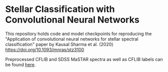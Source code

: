 # Stellar Classification with Convolutional Neural Networks

This repository holds code and model checkpoints for reproducing the "Application of convolutional neural networks for stellar spectral classification" paper by Kausal Sharma et al. (2020) https://doi.org/10.1093/mnras/stz3100

Preprocessed CFLIB and SDSS MaSTAR spectra as well as CFLIB labels can be found [here](https://drive.google.com/drive/folders/1IFa3CnwQeQ3jHwlCAIEJGhArZjfkyeml?usp=sharing).
